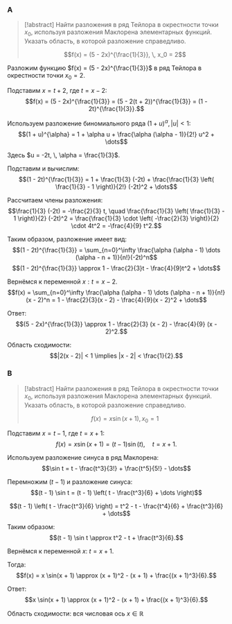 ### A

> [!abstract] Найти разложения в ряд Тейлора в окрестности точки $x_0$, используя разложения Маклорена элементарных функций. Указать область, в которой разложение справедливо.
> 
> $$f(x) = (5 - 2x)^{\frac{1}{3}}, \, x_0 = 2$$

Разложим функцию $f(x) = (5 - 2x)^{\frac{1}{3}}$ в ряд Тейлора в окрестности точки $x_0 = 2$.

Подставим $x = t + 2$, где $t = x - 2$:  
$$f(x) = (5 - 2x)^{\frac{1}{3}} = (5 - 2(t + 2))^{\frac{1}{3}} = (1 - 2t)^{\frac{1}{3}}.$$

Используем разложение биномиального ряда $(1 + u)^\alpha, \, |u| < 1$:  
$$(1 + u)^{\alpha} = 1 + \alpha u + \frac{\alpha (\alpha - 1)}{2!} u^2 + \dots$$

Здесь $u = -2t, \, \alpha = \frac{1}{3}$.

Подставим и вычислим:  
$$(1 - 2t)^{\frac{1}{3}} = 1 + \frac{1}{3} (-2t) + \frac{\frac{1}{3} \left( \frac{1}{3} - 1 \right)}{2!} (-2t)^2 + \dots$$

Рассчитаем члены разложения:  
$$\frac{1}{3} (-2t) = -\frac{2}{3} t, \quad \frac{\frac{1}{3} \left( \frac{1}{3} - 1 \right)}{2} (-2t)^2 = \frac{\frac{1}{3} \cdot \left( -\frac{2}{3} \right)}{2} \cdot 4t^2 = -\frac{4}{9} t^2.$$

Таким образом, разложение имеет вид:  
$$(1 - 2t)^{\frac{1}{3}} = \sum_{n=0}^\infty \frac{\alpha (\alpha - 1) \dots (\alpha - n + 1)}{n!}(-2t)^n$$
$$(1 - 2t)^{\frac{1}{3}} \approx 1 - \frac{2}{3}t - \frac{4}{9}t^2 + \dots$$

Вернёмся к переменной $x: t = x - 2.$
$$f(x) = \sum_{n=0}^\infty \frac{\alpha (\alpha - 1) \dots (\alpha - n + 1)}{n!}(x - 2)^n = 1 - \frac{2}{3}(x - 2) - \frac{4}{9}(x - 2)^2 + \dots$$

Ответ:  
$$(5 - 2x)^{\frac{1}{3}} \approx 1 - \frac{2}{3} (x - 2) - \frac{4}{9} (x - 2)^2.$$

Область сходимости:  
$$|2(x - 2)| < 1 \implies |x - 2| < \frac{1}{2}.$$

### B

> [!abstract] Найти разложения в ряд Тейлора в окрестности точки $x_0$, используя разложения Маклорена элементарных функций. Указать область, в которой разложение справедливо.
> 
> $$f(x) = x \sin(x + 1), \, x_0 = 1$$

Подставим $x = t - 1$, где $t = x + 1$:  
$$f(x) = x \sin(x + 1) = (t - 1) \sin(t), \quad t = x + 1.$$

Используем разложение синуса в ряд Маклорена:  
$$\sin t = t - \frac{t^3}{3!} + \frac{t^5}{5!} - \dots$$

Перемножим $(t - 1)$ и разложение синуса:  
$$(t - 1) \sin t = (t - 1) \left( t - \frac{t^3}{6} + \dots \right)$$

$$(t - 1) \left( t - \frac{t^3}{6} \right) = t^2 - t - \frac{t^4}{6} + \frac{t^3}{6} + \dots$$

Таким образом:  
$$(t - 1) \sin t \approx t^2 - t + \frac{t^3}{6}.$$

Вернёмся к переменной $x$: $t = x + 1.$

Тогда:  
$$f(x) = x \sin(x + 1) \approx (x + 1)^2 - (x + 1) + \frac{(x + 1)^3}{6}.$$

Ответ:  
$$x \sin(x + 1) \approx (x + 1)^2 - (x + 1) + \frac{(x + 1)^3}{6}.$$

Область сходимости:  вся числовая ось $x \in \mathbb{R}$
